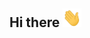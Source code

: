 ## Hi there <img src="https://raw.githubusercontent.com/hl0d0w1g/hl0d0w1g.github.io/master/images/hello.gif" width="30px" height = "30px">

<!--
**rubinsan/rubinsan** is a ✨ _special_ ✨ repository because its `README.md` (this file) appears on your GitHub profile.

Here are some ideas to get you started:

- 🔭 I’m currently working on ...
- 🌱 I’m currently learning ...
- 👯 I’m looking to collaborate on ...
- 🤔 I’m looking for help with ...
- 💬 Ask me about ...
- 📫 How to reach me: ...
- 😄 Pronouns: ...
- ⚡ Fun fact: ...
-->
